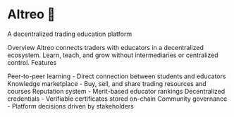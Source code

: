 # Altreo 🚀

A decentralized trading education platform


Overview
Altreo connects traders with educators in a decentralized ecosystem. Learn, teach, and grow without intermediaries or centralized control.
Features

Peer-to-peer learning - Direct connection between students and educators
Knowledge marketplace - Buy, sell, and share trading resources and courses
Reputation system - Merit-based educator rankings
Decentralized credentials - Verifiable certificates stored on-chain
Community governance - Platform decisions driven by stakeholders
